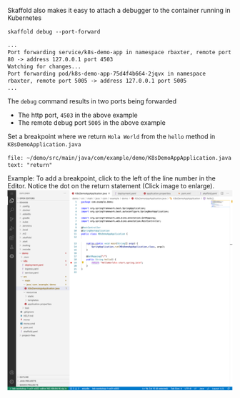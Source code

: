 Skaffold also makes it easy to attach a debugger to the container running in Kubernetes


```execute-1
skaffold debug --port-forward 
```

```bsh
...
Port forwarding service/k8s-demo-app in namespace rbaxter, remote port 80 -> address 127.0.0.1 port 4503
Watching for changes...
Port forwarding pod/k8s-demo-app-75d4f4b664-2jqvx in namespace rbaxter, remote port 5005 -> address 127.0.0.1 port 5005
...

```



The `debug` command results in two ports being forwarded    
* The http port, `4503` in the above example
* The remote debug port `5005` in the above example

Set a breakpoint where we return `Hola World` from the `hello` method in `K8sDemoApplication.java`

```editor:select-matching-text
file: ~/demo/src/main/java/com/example/demo/K8sDemoAppApplication.java
text: "return" 
```

Example: To add a breakpoint, click to the left of the line number in the Editor. Notice the dot on the return statement (Click image to enlarge).
![alt_text](images/image2.png "~/demo/src/main/java/com/example/demo/K8sDemoAppApplication.java")
